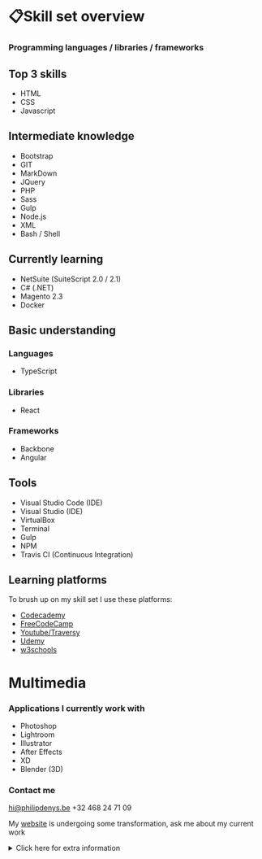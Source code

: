 # 📋Skill set overview 
### Programming languages / libraries / frameworks

## Top 3 skills
- HTML
- CSS
- Javascript

## Intermediate knowledge
- Bootstrap
- GIT
- MarkDown
- JQuery
- PHP 
- Sass
- Gulp
- Node.js
- XML
- Bash / Shell

## Currently learning 
- NetSuite  (SuiteScript 2.0 / 2.1)
- C# (.NET)
- Magento 2.3
- Docker

## Basic understanding
### Languages
- TypeScript

### Libraries
- React

### Frameworks
- Backbone
- Angular

## Tools
- Visual Studio Code (IDE)
- Visual Studio (IDE)
- VirtualBox
- Terminal
- Gulp
- NPM
- Travis CI (Continuous Integration)

## Learning platforms
To brush up on my skill set I use these platforms:
- [Codecademy](https://www.codecademy.com/users/philipdenys/achievements)
- [FreeCodeCamp](https://www.freecodecamp.org/philipdenys)
- [Youtube/Traversy](https://youtu.be/UnTQVlqmDQ0)
- [Udemy](https://www.udemy.com/user/philipdenys/)
- [w3schools](https://www.w3schools.com/)

# Multimedia
### Applications I currently work with 
- Photoshop
- Lightroom
- Illustrator
- After Effects
- XD
- Blender (3D)

### Contact me

hi@philipdenys.be
+32 468 24 71 09

My [website](https://www.philipdenys.be) is undergoing some transformation, ask me about my current work

<details><summary>Click here for extra information</summary>
<p>

👨🏽‍💻 I used markdown/git to make this *skill set overview*💻📲 

</p>
</details>
